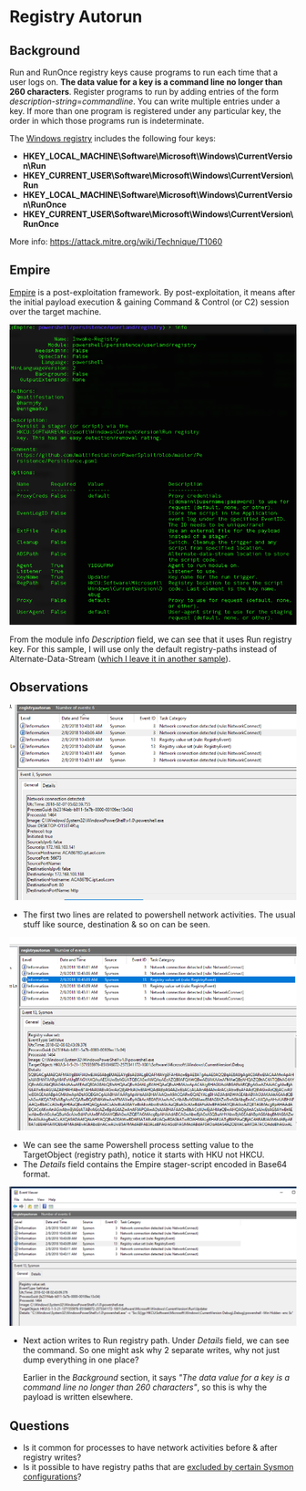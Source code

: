 # Registry Autorun

## Background

Run and RunOnce registry keys cause programs to run each time that a user logs on. **The data value for a key is a command line no longer than 260 characters**. Register programs to run by adding entries of the form *description*-*string*=*commandline*. You can write multiple entries under a key. If more than one program is registered under any particular key, the order in which those programs run is indeterminate.

The [Windows registry](https://msdn.microsoft.com/en-us/library/windows/desktop/aa376977(v=vs.85).aspx) includes the following four keys:

- **HKEY_LOCAL_MACHINE\Software\Microsoft\Windows\CurrentVersion\Run**
- **HKEY_CURRENT_USER\Software\Microsoft\Windows\CurrentVersion\Run**
- **HKEY_LOCAL_MACHINE\Software\Microsoft\Windows\CurrentVersion\RunOnce**
- **HKEY_CURRENT_USER\Software\Microsoft\Windows\CurrentVersion\RunOnce**

More info: https://attack.mitre.org/wiki/Technique/T1060

## Empire

[Empire](https://github.com/EmpireProject/Empire) is a post-exploitation framework. By post-exploitation, it means after the initial payload execution & gaining Command & Control (or C2) session over the target machine.

![Empire persistence module](img/empire.png)

From the module info *Description* field, we can see that it uses Run registry key. For this sample, I will use only the default registry-paths instead of Alternate-Data-Stream ([which I leave it in another sample](https://github.com/jymcheong/SysmonResources/tree/master/6.%20Sample%20Data/stage%202%20(Get%20In)/3.%20install%20payloads/(Type%202)%20Abuse%20userland%20schedule-task)).

## Observations

![powershell network activities](img/powershellnetwork.png)

* The first two lines are related to powershell network activities. The usual stuff like source, destination & so on can be seen.

![](img/writescript.png)

* We can see the same Powershell process setting value to the TargetObject (registry path), notice it starts with HKU not HKCU. 
* The *Details* field contains the Empire stager-script encoded in Base64 format. 

![](img/writeautorun.png)

* Next action writes to Run registry path. Under *Details* field, we can see the command. So one might ask why 2 separate writes, why not just dump everything in one place?

  Earlier in the *Background* section, it says *"The data value for a key is a command line no longer than 260 characters"*, so this is why the payload is written elsewhere.

## Questions

* Is it common for processes to have network activities before & after registry writes?
* Is it possible to have registry paths that are [excluded by certain Sysmon configurations](https://github.com/jymcheong/SysmonResources/tree/master/6.%20Sample%20Data/stage%202%20(Get%20In)/3.%20install%20payloads/(Type%202)%20Abuse%20userland%20schedule-task#why-is-there-no-registry-modification-event-)? 